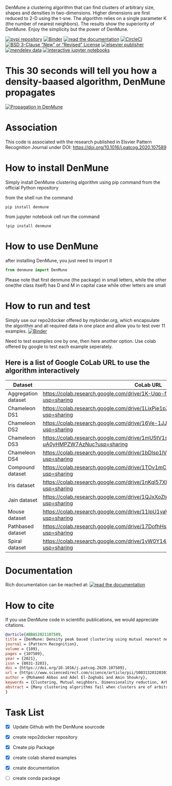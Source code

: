 DenMune a clustering algorithm that can find clusters of arbitrary size, shapes and densities in two-dimensions. Higher dimensions are first reduced to 2-D using the t-sne. The algorithm relies on a single parameter K (the number of nearest neighbors). The results show the superiority of DenMune. Enjoy the simplicity but the power of DenMune.

[![pypi repository](https://img.shields.io/pypi/v/denmune?logo=pypi "pypi repository")](https://pypi.org/project/denmune/)
[![Binder](https://mybinder.org/badge_logo.svg)](https://mybinder.org/v2/gh/egy1st/denmune-clustering-algorithm/HEAD)
[![read the documentation](https://img.shields.io/badge/read_the-docs-orange)](https://docs.zerobytes.one/denmune/)
[![CircleCI](https://circleci.com/gh/egy1st/denmune-clustering-algorithm/tree/main.svg?style=svg)](https://circleci.com/gh/egy1st/denmune-clustering-algorithm/tree/main)
[![BSD 3-Clause “New” or “Revised” License](https://img.shields.io/badge/license-BSD-green "BSD 3-Clause “New” or “Revised” License")](https://choosealicense.com/licenses/bsd-3-clause/)
[![elsevier publisher](https://img.shields.io/badge/elsevier-published-orange "elsevier publisher")](https://www.sciencedirect.com/science/article/abs/pii/S0031320320303927)
[![mendeley data](https://img.shields.io/badge/mendeley-data-yellowgreen "mendeley data")](https://data.mendeley.com/datasets/b73cw5n43r/3)
[![interactive jupyter notebooks](https://img.shields.io/badge/notebook-interactive-brightgreen "interactive jupyter notebooks")](#colab)



This 30 seconds will tell you how a density-baased algorithm, DenMune propagates
===============
[![Propagation in DenMune](https://raw.githubusercontent.com/egy1st/denmune-clustering-algorithm/main/images/denmune_propagation.png)](https://player.vimeo.com/video/663107261?h=08270149a9 "Propagation in DenMune")



Association
======
This code is associated with the research published in Elsvier Pattern Recognition Journal under DOI: https://doi.org/10.1016/j.patcog.2020.107589

How to install DenMune
====
Simply install DenMune clustering algorithm using pip command from the official Python repository

from the shell run the command
```shell
pip install denmune
```
from jupyter notebook cell run the command
```jupyter
!pip install denmune
```
How to use  DenMune
====
after installing DenMune, you just need to import it 

```python
from denmune import DenMune
```

Please note that first denmune (the package) in small letters, while the other one(the class itself) has D and M in capital case while other letters are small

How to run and test
======
Simply use our repo2docker offered by mybinder.org, which encapsulate the algorithm and all required data in one place and allow you to test over 11 examples. 
[![Binder](https://mybinder.org/badge_logo.svg)](https://mybinder.org/v2/gh/egy1st/denmune-clustering-algorithm/HEAD)


Need to test examples one by one, then here another option. Use colab offered by google to test each example seperately.

<a name="colab"></a>
Here is a list of Google CoLab URL to use the algorithm interactively
----------------------------------------------------------------------


| Dataset | CoLab URL |
----------| ---------------------------------------------------------------------------------------------------|
| Aggregation dataset | https://colab.research.google.com/drive/1K-Uqp-fmETmic4VZoZvV5t5XgRTzf4KO?usp=sharing |
| Chameleon DS1 | https://colab.research.google.com/drive/1LixPie1pZdWHxF1CXJIlwh1uTq-4iFYp?usp=sharing |
| Chameleon DS2 | https://colab.research.google.com/drive/16Ve-1JJCgTQrX7ITJjDrSXWmwT9tG1AA?usp=sharing |
| Chameleon DS3 | https://colab.research.google.com/drive/1mU5tV1sYWJpxqwyG-uA0yHMPZW7AzNuc?usp=sharing |
| Chameleon DS4 | https://colab.research.google.com/drive/1bDlsp1lVTDDXrDM8uWvo0_UY6ek73vUu?usp=sharing |
| Compound dataset | https://colab.research.google.com/drive/1TOv1mCLvAN24qvkh1f9H-ZERDgfoSMP6?usp=sharing |
| Iris dataset | https://colab.research.google.com/drive/1nKql57Xh7xVVu6NpTbg3vRdRg42R7hjm?usp=sharing |
| Jain dataset | https://colab.research.google.com/drive/1QJxXoZtoaMi3gvagZ2FPUtri4qbXOGl9?usp=sharing |
| Mouse dataset | https://colab.research.google.com/drive/11IpU1yaVaCa4H-d9yuwkjzywBfEfQGIp?usp=sharing |
| Pathbased dataset| https://colab.research.google.com/drive/17DofhHs5I2xyhnNPJ6RWETDf7Te71TKm?usp=sharing |
| Spiral dataset|https://colab.research.google.com/drive/1yW0Y14AiQYM6g7X4bJmUb3x3nson7Xup?usp=sharing |




Documentation
====
Rich documentation can be reached at:
[![read the documentation](https://img.shields.io/badge/read_the-docs-orange)](https://docs.zerobytes.one/denmune/)




How to cite
=====
If you use DenMune code in scientific publications, we would appreciate citations.


```bib
@article{ABBAS2021107589,
title = {DenMune: Density peak based clustering using mutual nearest neighbors},
journal = {Pattern Recognition},
volume = {109},
pages = {107589},
year = {2021},
issn = {0031-3203},
doi = {https://doi.org/10.1016/j.patcog.2020.107589},
url = {https://www.sciencedirect.com/science/article/pii/S0031320320303927},
author = {Mohamed Abbas and Adel El-Zoghabi and Amin Shoukry},
keywords = {Clustering, Mutual neighbors, Dimensionality reduction, Arbitrary shapes, Pattern recognition, Nearest neighbors, Density peak},
abstract = {Many clustering algorithms fail when clusters are of arbitrary shapes, of varying densities, or the data classes are unbalanced and close to each other, even in two dimensions. A novel clustering algorithm “DenMune” is presented to meet this challenge. It is based on identifying dense regions using mutual nearest neighborhoods of size K, where K is the only parameter required from the user, besides obeying the mutual nearest neighbor consistency principle. The algorithm is stable for a wide range of values of K. Moreover, it is able to automatically detect and remove noise from the clustering process as well as detecting the target clusters. It produces robust results on various low and high dimensional datasets relative to several known state of the art clustering algorithms.}
}
```


Task List
====
- [x] Update Github with the DenMune sourcode
- [x] create repo2docker repository
- [x] Create pip Package
- [x] create colab shared examples
- [x] create documentation
- [ ] create conda package


